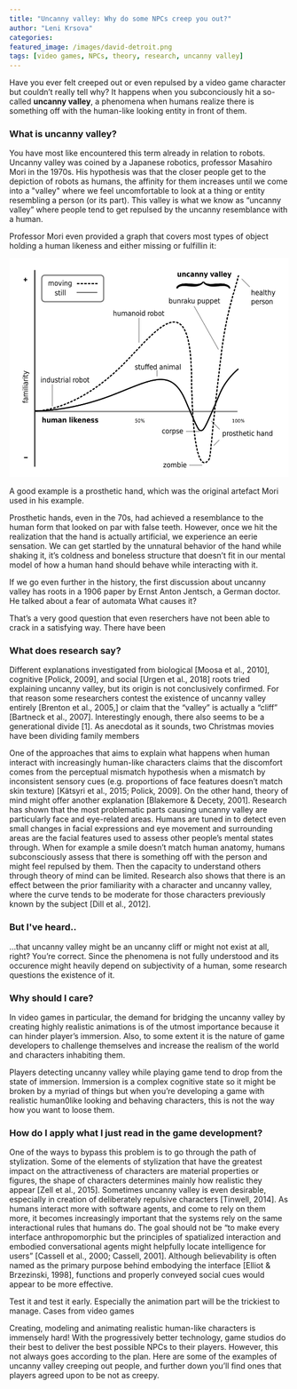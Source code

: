 ```yaml
---
title: "Uncanny valley: Why do some NPCs creep you out?"
author: "Leni Krsova"
categories: 
featured_image: /images/david-detroit.png
tags: [video games, NPCs, theory, research, uncanny valley]
---
```


Have you ever felt creeped out or even repulsed by a video game character but couldn’t really tell why? It happens when you subconciously hit a so-called **uncanny valley**, a phenomena when humans realize there is something off with the human-like looking entity in front of them.

### What is uncanny valley?
You have most like encountered this term already in relation to robots. Uncanny valley was coined by a Japanese robotics, professor Masahiro Mori in the 1970s. His hypothesis was that the closer people get to the depiction of robots as humans, the affinity for them increases until we come into a "valley" where we feel uncomfortable to look at a thing or entity resembling a person (or its part). This valley is what we know as “uncanny valley” where people tend to get repulsed by the uncanny resemblance with a human.

Professor Mori even provided a graph that covers most types of object holding a human likeness and either missing or fulfillin it:

![](/images/mori-uncanny.png)

A good example is a prosthetic hand, which was the original artefact Mori used in his example.

Prosthetic hands, even in the 70s, had achieved a resemblance to the human form that looked on par with false teeth. However, once we hit the realization that the hand is actually artificial, we experience an eerie sensation. We can get startled by the unnatural behavior of the hand while shaking it, it’s coldness and boneless structure that doesn’t fit in our mental model of how a human hand should behave while interacting with it.

If we go even further in the history, the first discussion about uncanny valley has roots in a 1906 paper by Ernst Anton Jentsch, a German doctor. He talked about a fear of automata
What causes it?

That’s a very good question that even reserchers have not been able to crack in a satisfying way. There have been

### What does research say?
Different explanations investigated from biological [Moosa et al., 2010], cognitive
[Polick, 2009], and social [Urgen et al., 2018] roots tried explaining uncanny valley, but its
origin is not conclusively confirmed. For that reason some researchers contest the existence of
uncanny valley entirely [Brenton et al., 2005,] or claim that the “valley” is actually a “cliff”
[Bartneck et al., 2007]. Interestingly enough, there also seems to be a generational divide [1]. As anecdotal as it sounds, two Christmas movies have been dividing family members

One of the approaches that aims to explain what happens when human interact with
increasingly human-like characters claims that the discomfort comes from the perceptual
mismatch hypothesis when a mismatch by inconsistent sensory cues (e.g. proportions of face
features doesn’t match skin texture) [Kätsyri et al., 2015; Polick, 2009].
On the other hand, theory of mind might offer another explanation [Blakemore & Decety,
2001]. Research has shown that the most problematic parts causing uncanny valley are
particularly face and eye-related areas. Humans are tuned in to detect even small changes in
facial expressions and eye movement and surrounding areas are the facial features used to assess
other people’s mental states through. When for example a smile doesn’t match human anatomy,
humans subconsciously assess that there is something off with the person and might feel repulsed
by them. Then the capacity to understand others through theory of mind can be limited. Research
also shows that there is an effect between the prior familiarity with a character and uncanny
valley, where the curve tends to be moderate for those characters previously known by the
subject [Dill et al., 2012].

### But I've heard..

…that uncanny valley might be an uncanny cliff or might not exist at all, right? You’re correct. Since the phenomena is not fully understood and its occurence might heavily depend on subjectivity of a human, some research questions the existence of it.

### Why should I care?
In video games in particular, the demand for bridging the uncanny valley by creating
highly realistic animations is of the utmost importance because it can hinder player’s immersion.
Also, to some extent it is the nature of game developers to challenge themselves and increase the
realism of the world and characters inhabiting them.

Players detecting uncanny valley while playing game tend to drop from the state of immersion. Immersion is a complex cognitive state so it might be broken by a myriad of things but when you’re developing a game with realistic human0like looking and behaving characters, this is not the way how you want to loose them.

### How do I apply what I just read in the game development?
One of the ways to bypass this problem is to go through the path of stylization. Some of
the elements of stylization that have the greatest impact on the attractiveness of characters are
material properties or figures, the shape of characters determines mainly how realistic they
appear [Zell et al., 2015]. Sometimes uncanny valley is even desirable, especially in creation of
deliberately repulsive characters [Tinwell, 2014].
As humans interact more with software agents, and come to rely on them more, it
becomes increasingly important that the systems rely on the same interactional rules that humans
do. The goal should not be “to make every interface anthropomorphic but the principles of spatialized interaction and embodied conversational agents might helpfully locate intelligence for
users” [Cassell et al., 2000; Cassell, 2001]. Although believability is often named as the primary
purpose behind embodying the interface [Elliot & Brzezinski, 1998], functions and properly
conveyed social cues would appear to be more effective.


Test it and test it early. Especially the animation part will be the trickiest to manage.
Cases from video games

Creating, modeling and animating realistic human-like characters is immensely hard! With the progressively better technology, game studios do their best to deliver the best possible NPCs to their players. However, this not always goes according to the plan. Here are some of the examples of uncanny valley creeping out people, and further down you’ll find ones that players agreed upon to be not as creepy.
